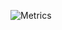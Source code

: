 ![Metrics](https://metrics.lecoq.io/omerayyildiz?template=classic&isocalendar=1&languages=1&followup=1&pagespeed=1&pagespeed.detailed=true&pagespeed.screenshot=false&isocalendar.duration=half-year&config.timezone=Europe%2FIstanbul&config.animated=true)
